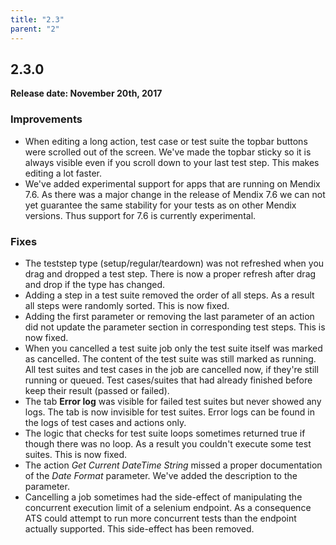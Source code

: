 ```yaml
---
title: "2.3"
parent: "2"
---
```


## 2.3.0

**Release date: November 20th, 2017**

### Improvements

- When editing a long action, test case or test suite the topbar buttons were scrolled out of the screen. We've made the topbar sticky so it is always visible even if you scroll down to your last test step. This makes editing a lot faster.
- We've added experimental support for apps that are running on Mendix 7.6. As there was a major change in the release of Mendix 7.6 we can not yet guarantee the same stability for your tests as on other Mendix versions. Thus support for 7.6 is currently experimental.

### Fixes

- The teststep type (setup/regular/teardown) was not refreshed when you drag and dropped a test step. There is now a proper refresh after drag and drop if the type has changed.
- Adding a step in a test suite removed the order of all steps. As a result all steps were randomly sorted. This is now fixed.
- Adding the first parameter or removing the last parameter of an action did not update the parameter section in corresponding test steps. This is now fixed.
- When you cancelled a test suite job only the test suite itself was marked as cancelled. The content of the test suite was still marked as running. All test suites and test cases in the job are cancelled now, if they're still running or queued. Test cases/suites that had already finished before keep their result (passed or failed).
- The tab **Error log** was visible for failed test suites but never showed any logs. The tab is now invisible for test suites. Error logs can be found in the logs of test cases and actions only.
- The logic that checks for test suite loops sometimes returned true if though there was no loop. As a result you couldn't execute some test suites. This is now fixed.
- The action *Get Current DateTime String* missed a proper documentation of the *Date Format* parameter. We've added the description to the parameter.
- Cancelling a job sometimes had the side-effect of manipulating the concurrent execution limit of a selenium endpoint. As a consequence ATS could attempt to run more concurrent tests than the endpoint actually supported. This side-effect has been removed.
